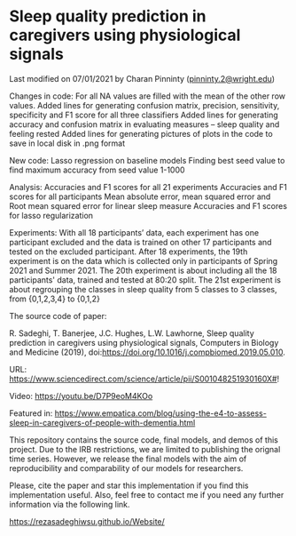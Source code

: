 # Sleep quality prediction in caregivers using physiological signals



Last modified on 07/01/2021 by Charan Pinninty (pinninty.2@wright.edu)

Changes in code:
For all NA values are filled with the mean of the other row values.
Added lines for generating confusion matrix, precision, sensitivity, specificity and F1 score for all three classifiers
Added lines for generating accuracy and confusion matrix in evaluating measures – sleep quality and feeling rested
Added lines for generating pictures of plots in the code to save in local disk in .png format

New code:
Lasso regression on baseline models
Finding best seed value to find maximum accuracy from seed value 1-1000 

Analysis:
Accuracies and F1 scores for all 21 experiments
Accuracies and F1 scores for all participants
Mean absolute error, mean squared error and Root mean squared error for linear sleep measure
Accuracies and F1 scores for lasso regularization

Experiments:
With all 18 participants’ data, each experiment has one participant excluded and the data is trained on other 17 participants and tested on the excluded participant.
After 18 experiments, the 19th experiment is on the data which is collected only in participants of Spring 2021 and Summer 2021.
The 20th experiment is about including all the 18 participants' data, trained and tested at 80:20 split.
The 21st experiment is about regrouping the classes in sleep quality from 5 classes to 3 classes, from {0,1,2,3,4} to {0,1,2}


The source code of paper:

R. Sadeghi, T. Banerjee, J.C. Hughes, L.W. Lawhorne, Sleep quality prediction in caregivers using physiological signals, Computers in Biology and Medicine (2019), doi:https://doi.org/10.1016/j.compbiomed.2019.05.010.

URL: https://www.sciencedirect.com/science/article/pii/S001048251930160X#!

Video: https://youtu.be/D7P9eoM4KOo

Featured in: https://www.empatica.com/blog/using-the-e4-to-assess-sleep-in-caregivers-of-people-with-dementia.html

This repository contains the source code, final models, and demos of this project. Due to the IRB restrictions, we are limited to publishing the orignal time series. However, we release the final models with the aim of reproducibility and comparability of our models for researchers.

Please, cite the paper and star this implementation if you find this implementation useful. Also, feel free to contact me if you need any further information via the following link.

https://rezasadeghiwsu.github.io/Website/
